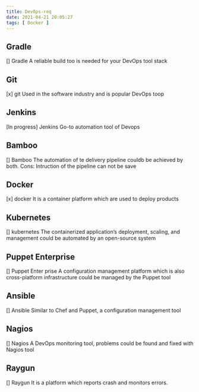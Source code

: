 ```yaml
---
title: DevOps-req
date: 2021-04-21 20:05:27
tags: [ Docker ] 
---
```

## Gradle
[] Gradle
A reliable build too is needed for your DevOps tool stack
## Git
[x] git 
Used in the software industry and is popular DevOps toop
## Jenkins
[In progress] Jenkins
Go-to automation tool of Devops
## Bamboo
[] Bamboo
The automation of te delivery pipeline couldb be achieved by both. Cons: Intruction of the pipeline can not be save
## Docker 
[x] docker
It is a container platform which are used to deploy products
## Kubernetes
[] kubernetes 
The containerized application’s deployment, scaling, and management could be automated by an open-source system
## Puppet Enterprise
[] Puppet Enter prise
A configuration management platform which is also cross-platform 
infrastructure could be managed by the Puppet tool
## Ansible
[] Ansible 
Similar to Chef and Puppet, a configuration management tool
## Nagios
[] Nagios 
A DevOps monitoring tool, problems could be found and fixed with Nagios tool
## Raygun
[] Raygun 
It is a platform which reports crash and monitors errors.  
